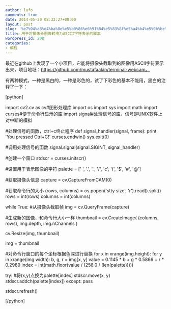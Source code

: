 ```yaml
---
author: lufo
comments: true
date: 2014-05-20 08:32:27+00:00
layout: post
slug: '%e7%94%a8%e4%ba%8e%e5%b0%86%e6%91%84%e5%83%8f%e5%a4%b4%e5%9b%be%e5%83%8f%e8%bd%ac%e6%8d%a2%e4%b8%baascii%e5%ad%97%e7%ac%a6%e8%a1%a8%e7%a4%ba%e7%9a%84%e8%84%9a%e6%9c%ac'
title: 用于将摄像头图像转换为ASCII字符表示的脚本
wordpress_id: 208
categories:
- 编程
---
```


最近在github上发现了一个小项目，它能将摄像头截取到的图像用ASCII字符表示出来，项目地址：https://github.com/mustafaakin/terminal-webcam。

有两种模式，一种是黑白的，一种是彩色的，试了下彩色的基本不能用，黑白的注释了一下：

[python]

import cv2.cv as cv#图形处理库
import os
import sys
import math
import curses#便于命令行显示的库
import signal#处理信号的库，信号是UNIX软件上对中断的模拟

#处理信号的函数，ctrl+c终止程序
def signal_handler(signal, frame):
print 'You pressed Ctrl+C!'
curses.endwin()
sys.exit(0)

#调用处理信号的函数
signal.signal(signal.SIGINT, signal_handler)

#创建一个窗口
stdscr = curses.initscr()

#设置用于表示图像的字符
palette = [' ', '.', '.', '/', 'c', '(', '$', '#', '@']

#获取摄像头信息
capture = cv.CaptureFromCAM(0)

#获取命令行的大小
(rows, columns) = os.popen('stty size', 'r').read().split()
rows = int(rows)
columns = int(columns)

while True:
#从摄像头截取帧
img = cv.QueryFrame(capture)

#生成新的图像，和命令行大小一样
thumbnail = cv.CreateImage(
(columns, rows),
img.depth,
img.nChannels
)

cv.Resize(img, thumbnail)

img = thumbnail

#对命令行窗口的每个坐标根据色深进行替换
for x in xrange(img.height):
for y in xrange(img.width):
b, g, r = img[x, y]
value = 0.1145 * b + g * 0.5866 + r * 0.2989
index = int(math.floor(value / (256.0 / (len(palette)))))

try:
#将(x,y)点换为palette[index]
stdscr.move(x, y)
stdscr.addch(palette[index])
except:
pass

stdscr.refresh()

[/python]
